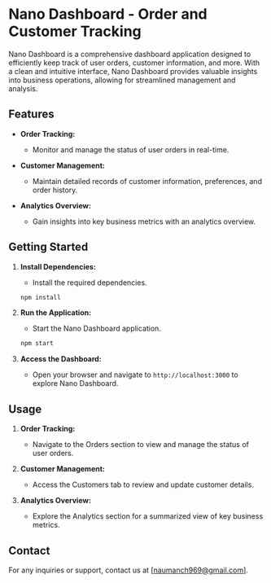 # Nano Dashboard - Order and Customer Tracking

Nano Dashboard is a comprehensive dashboard application designed to efficiently keep track of user orders, customer information, and more. With a clean and intuitive interface, Nano Dashboard provides valuable insights into business operations, allowing for streamlined management and analysis.

## Features

- **Order Tracking:**
  - Monitor and manage the status of user orders in real-time.

- **Customer Management:**
  - Maintain detailed records of customer information, preferences, and order history.

- **Analytics Overview:**
  - Gain insights into key business metrics with an analytics overview.

## Getting Started

1. **Install Dependencies:**
   - Install the required dependencies.

   ```bash
   npm install
   ```

2. **Run the Application:**
   - Start the Nano Dashboard application.

   ```bash
   npm start
   ```

3. **Access the Dashboard:**
   - Open your browser and navigate to `http://localhost:3000` to explore Nano Dashboard.

## Usage

1. **Order Tracking:**
   - Navigate to the Orders section to view and manage the status of user orders.

2. **Customer Management:**
   - Access the Customers tab to review and update customer details.

3. **Analytics Overview:**
   - Explore the Analytics section for a summarized view of key business metrics.
 

## Contact

For any inquiries or support, contact us at [naumanch969@gmail.com].

